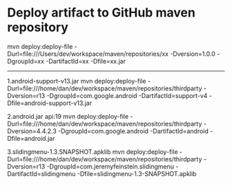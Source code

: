 Deploy artifact to GitHub maven repository
==========

mvn deploy:deploy-file -Durl=file:///Users/dev/workspace/maven/repositories/xx -Dversion=1.0.0 -DgroupId=xx -DartifactId=xx -Dfile=xx.jar

----------

1.android-support-v13.jar
mvn deploy:deploy-file -Durl=file:///home/dan/dev/workspace/maven/repositories/thirdparty -Dversion=r13 -DgroupId=com.google.android -DartifactId=support-v4 -Dfile=android-support-v13.jar 

2.android.jar   api:19
mvn deploy:deploy-file -Durl=file:///home/dan/dev/workspace/maven/repositories/thirdparty -Dversion=4.4.2.3 -DgroupId=com.google.android -DartifactId=android -Dfile=android.jar 

3.slidingmenu-1.3.SNAPSHOT.apklib
mvn deploy:deploy-file -Durl=file:///home/dan/dev/workspace/maven/repositories/thirdparty -Dversion=r13 -DgroupId=com.jeremyfeinstein.slidingmenu -DartifactId=slidingmenu -Dfile=slidingmenu-1.3-SNAPSHOT.apklib
